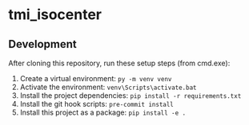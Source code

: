 # tmi_isocenter

## Development

After cloning this repository, run these setup steps (from cmd.exe):

1.   Create a virtual environment: `py -m venv venv`
2.   Activate the environment: `venv\Scripts\activate.bat`
3.   Install the project dependencies: `pip install -r requirements.txt`
4.   Install the git hook scripts: `pre-commit install`
5.   Install this project as a package: `pip install -e .`

